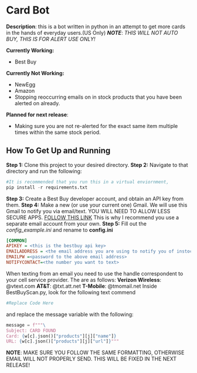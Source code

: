 
# Card Bot

**Description**: this is a bot written in python in an attempt to get more cards in the hands of everyday users.(US Only) 
***NOTE***: *THIS WILL NOT AUTO BUY, THIS IS FOR ALERT USE ONLY!*

**Currently Working:**
- Best Buy

**Currently Not Working:**
- NewEgg
- Amazon
- Stopping reoccurring emails on in stock products that you have been alerted on already. 

**Planned for next release**:
- Making sure you are not re-alerted for the exact same item multiple times within the same stock period.
## How To Get Up and Running 
**Step 1:**  Clone this project to your desired directory.
**Step 2:** Navigate to that directory and run the following:
```python
#It is recommended that you run this in a virtual enviornment,
pip install -r requirements.txt
```
**Step 3:** Create a Best Buy developer account, and obtain an API key from them.
**Step 4:** Make a new (or use your current one) Gmail. We will use this Gmail to notify you via email/text.
YOU WILL NEED TO ALLOW LESS SECURE APPS. [FOLLOW THIS LINK](https://support.google.com/accounts/answer/6010255?hl=en)
This is why I recommend you use a separate email account from your own.
**Step 5:** Fill out the *config_example.ini* and rename to **config.ini**
```ini
[COMMON]
APIKEY = <this is the bestbuy api key>
EMAILADDRESS = <the email address you are using to notify you of instock cards>
EMAILPW =<password to the above email address>
NOTIFYCONTACT=<the number you want to text>
```
When texting from an email you need to use the handle correspondent to your cell service provider. The are as follows:
**Verizon Wireless**: @vtext.com
**AT&T**: @txt.att.net
**T-Mobile**: @tmomail.net
Inside BestBuyScan.py, look for the following text commend
```python
#Replace Code Here
```
and replace the message variable with the following:
```python
message = f"""\
Subject: CARD FOUND
Card: {w[c].json()["products"][j]["name"]}
URL: {w[c].json()["products"][j]["url"]}"""
```
**NOTE**: MAKE SURE YOU FOLLOW THE SAME FORMATTING, OTHERWISE EMAIL WILL NOT PROPERLY SEND. THIS WILL BE FIXED IN THE NEXT RELEASE!